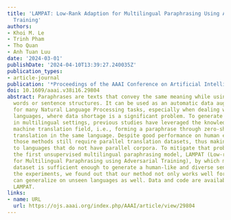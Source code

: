 ```yaml
---
title: 'LAMPAT: Low-Rank Adaption for Multilingual Paraphrasing Using Adversarial
  Training'
authors:
- Khoi M. Le
- Trinh Pham
- Tho Quan
- Anh Tuan Luu
date: '2024-03-01'
publishDate: '2024-04-10T13:39:27.240035Z'
publication_types:
- article-journal
publication: '*Proceedings of the AAAI Conference on Artificial Intelligence*'
doi: 10.1609/aaai.v38i16.29804
abstract: Paraphrases are texts that convey the same meaning while using different
  words or sentence structures. It can be used as an automatic data augmentation tool
  for many Natural Language Processing tasks, especially when dealing with lowresource
  languages, where data shortage is a significant problem. To generate a paraphrase
  in multilingual settings, previous studies have leveraged the knowledge from the
  machine translation field, i.e., forming a paraphrase through zero-shot machine
  translation in the same language. Despite good performance on human evaluation,
  those methods still require parallel translation datasets, thus making them inapplicable
  to languages that do not have parallel corpora. To mitigate that problem, we proposed
  the first unsupervised multilingual paraphrasing model, LAMPAT (Low-rank Adaptation
  for Multilingual Paraphrasing using Adversarial Training), by which monolingual
  dataset is sufficient enough to generate a human-like and diverse sentence. Throughout
  the experiments, we found out that our method not only works well for English but
  can generalize on unseen languages as well. Data and code are available at https://github.com/phkhanhtrinh23/
  LAMPAT.
links:
- name: URL
  url: https://ojs.aaai.org/index.php/AAAI/article/view/29804
---
```

